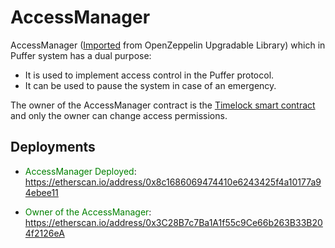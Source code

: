 # AccessManager


AccessManager ([Imported](https://github.com/OpenZeppelin/openzeppelin-contracts-upgradeable/blob/74a5d4d4348effabf220ee15909a3aa4467267d5/contracts/access/AccessControlUpgradeable.sol) from OpenZeppelin Upgradable Library) which in Puffer system has a dual purpose: 
- It is used to implement access control in the Puffer protocol.
- It can be used to pause the system in case of an emergency.

The owner of the AccessManager contract is the [Timelock smart contract](../lib/pufETH/docs/Timelock.md) and only the owner can change access permissions.

## Deployments

- <span style="color:green">AccessManager Deployed</span>: https://etherscan.io/address/0x8c1686069474410e6243425f4a10177a94ebee11

- <span style="color:green">Owner of the AccessManager</span>: https://etherscan.io/address/0x3C28B7c7Ba1A1f55c9Ce66b263B33B204f2126eA
